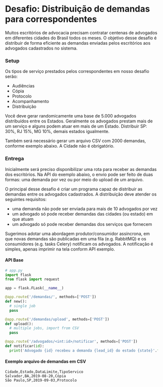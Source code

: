 # Desafio: Distribuição de demandas para correspondentes

Muitos escritórios de advocacia precisam contratar centenas de advogados em diferentes cidades do Brasil todos os meses.
O objetivo desse desafio é distribuir de forma eficiente as demandas enviadas pelos escritórios aos advogados cadastrados no sistema.

### Setup
Os tipos de serviço prestados pelos correspondentes em nosso desafio serão:

* Audiências
* Cópia
* Protocolo
* Acompanhamento
* Distribuição

Você deve gerar randomicamente uma base de 5.000 advogados distribuídos entre os Estados. Geralmente os advogados prestam mais de um serviço e alguns podem atuar em mais de um Estado. Distribuir SP: 30%, RJ 15%, MG 10%, demais estados igualmente.

Também será necessário gerar um arquivo CSV com 2000 demandas, conforme exemplo abaixo. A Cidade não é obrigatório.

### Entrega

Inicialmente será preciso disponibilizar uma rota para receber as demandas dos escritórios.
Na API do exemplo abaixo, o envio pode ser feito de duas formas: uma demanda por vez ou por meio do upload de um arquivo.

O principal desse desafio é criar um programa capaz de distribuir as demandas entre os advogados cadastrados.
A distribuição deve atender os seguintes requisitos:
- uma demanda não pode ser enviada para mais de 10 advogados por vez
- um advogado só pode receber demandas das cidades (ou estado) em que atuam
- um advogado só pode receber demandas dos serviços que fornecem

Sugerimos adotar uma abordagem produtor/consumidor assíncrona, em que novas demandas são publicadas em uma fila (e.g. RabbitMQ) e os consumidores (e.g. tasks Celery) notificam os advogados. A notificação é simples, apenas imprimir na tela conform API exemplo.


#### API Base
```python
# app.py
import flask
from flask import request

app = flask.FLask(__name__)

@app.route('/demandas/', methods=['POST'])
def new():
  # single job
  pass

@app.route('/demandas/upload', methods=['POST'])
def upload():
  # multiple jobs, import from CSV
  pass

@app.route('/advogados/<int:id>/notificar', methods=['POST'])
def notificar(id):
  print('Advogado {id} recebeu a demanda {lead_id} do estado {state}'.format(id=id, **request.form))
```


#### Exemplo arquivo de demandas em CSV
```csv
Cidade,Estado,DataLimite,TipoServico
Salvador,BA,2019-08-20,Cópia
São Paulo,SP,2019-09-03,Protocolo
```
